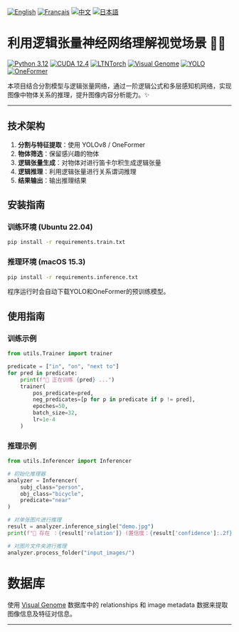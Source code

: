 [![English](https://cdn3.iconfinder.com/data/icons/142-mini-country-flags-16x16px/32/flag-usa2x.png)](/README.md)
[![Français](https://cdn3.iconfinder.com/data/icons/142-mini-country-flags-16x16px/32/flag-france2x.png)](/README/README_fr_FR.md)
[![中文](https://cdn3.iconfinder.com/data/icons/142-mini-country-flags-16x16px/32/flag-china2x.png)](/README/README_zh_CN.md)
[![日本語](https://cdn3.iconfinder.com/data/icons/142-mini-country-flags-16x16px/32/flag-japan2x.png)](/README/README_ja_JP.md)

# 利用逻辑张量神经网络理解视觉场景 🚀🤖

[![Python 3.12](https://img.shields.io/badge/Python-3.12-blue?style=flat-square)](https://www.python.org)
[![CUDA 12.4](https://img.shields.io/badge/CUDA-12.4-red?style=flat-square)](https://developer.nvidia.com/cuda-toolkit)
[![LTNTorch](https://img.shields.io/badge/Project-LTNTorch-9cf?style=flat-square)](https://github.com/tommasocarraro/LTNtorch)
[![Visual Genome](https://img.shields.io/badge/Data-Visual%20Genome-yellow?style=flat-square)](https://homes.cs.washington.edu/~ranjay/visualgenome/index.html)
[![YOLO](https://img.shields.io/badge/Detection-YOLO-orange?style=flat-square)](https://github.com/ultralytics/ultralytics)
[![OneFormer](https://img.shields.io/badge/Segmentation-OneFormer-brightgreen?style=flat-square)](https://github.com/SHI-Labs/OneFormer)

本项目结合分割模型与逻辑张量网络，通过一阶逻辑公式和多层感知机网络，实现图像中物体关系的推理，提升图像内容分析能力。✨

---

## 技术架构

1. **分割与特征提取**：使用 YOLOv8 / OneFormer  
2. **物体筛选**：保留感兴趣的物体  
3. **逻辑张量生成**：对物体对进行笛卡尔积生成逻辑张量  
4. **逻辑推理**：利用逻辑张量进行关系谓词推理  
5. **结果输出**：输出推理结果


## 安装指南

### 训练环境 (Ubuntu 22.04)
```bash
pip install -r requirements.train.txt
```

### 推理环境 (macOS 15.3)
```bash
pip install -r requirements.inference.txt
```

程序运行时会自动下载YOLO和OneFormer的预训练模型。

## 使用指南

### 训练示例
```Python
from utils.Trainer import trainer

predicate = ["in", "on", "next to"]
for pred in predicate:
    print(f"🚂 正在训练 {pred} ...")
    trainer(
        pos_predicate=pred,
        neg_predicates=[p for p in predicate if p != pred],
        epoches=50,
        batch_size=32,
        lr=1e-4
    )
```

### 推理示例
```Python
from utils.Inferencer import Inferencer

# 初始化推理器
analyzer = Inferencer(
    subj_class="person",
    obj_class="bicycle",
    predicate="near"
)

# 对单张图片进行推理
result = analyzer.inference_single("demo.jpg")
print(f"🔎 存在 ：{result['relation']} (置信度：{result['confidence']:.2f})")

# 对图片文件夹进行推理
analyzer.process_folder("input_images/")
```

# 数据库
使用 [Visual Genome](https://homes.cs.washington.edu/~ranjay/visualgenome/index.html) 数据库中的 relationships 和 image metadata 数据来提取图像信息及特征对信息。

---

